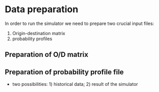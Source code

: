 # Data preparation

In order to run the simulator we need to prepare two crucial input files:

1. Origin-destination matrix
2. probability profiles

## Preparation of O/D matrix

## Preparation of probability profile file

- two possibilities: 1) historical data; 2) result of the simulator
